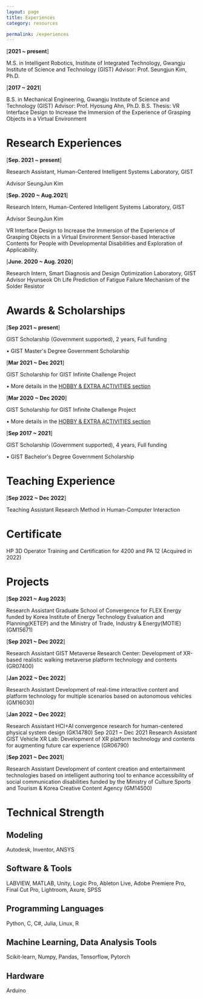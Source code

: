 ```yaml
---
layout: page
title: Experiences
category: resources

permalink: /experiences
---
```



[**2021 ~ present**]

M.S. in Intelligent Robotics, Institute of Integrated Technology, Gwangju Institute of Science and Technology (GIST)
Advisor: Prof. Seungjun Kim, Ph.D.


[**2017 ~ 2021**]       

B.S. in Mechanical Engineering, Gwangju Institute of Science and Technology (GIST)
Advisor: Prof. Hyosung Ahn, Ph.D.
B.S. Thesis: VR Interface Design to Increase the Immersion of the Experience of Grasping Objects in a Virtual Environment



# Research Experiences

[**Sep. 2021 ~ present**]           

Research Assistant, Human-Centered Intelligent Systems Laboratory, GIST

Advisor SeungJun Kim


[**Sep. 2020 ~ Aug.2021**]        

Research Intern, Human-Centered Intelligent Systems Laboratory, GIST

Advisor SeungJun Kim

VR Interface Design to Increase the Immersion of the Experience of Grasping Objects in a Virtual Environment
Sensor-based Interactive Contents for People with Developmental Disabilities and Exploration of Applicability.


[**June. 2020 ~ Aug. 2020**]     

Research Intern, Smart Diagnosis and Design Optimization Laboratory, GIST
Advisor Hyunseok Oh
Life Prediction of Fatigue Failure Mechanism of the Solder Resistor 


# Awards & Scholarships

[**Sep 2021 ~ present**]      

GIST Scholarship (Government supported), 2 years, Full funding

• GIST Master's Degree Government Scholarship


[**Mar 2021 ~ Dec 2021**]     

GIST Scholarship for GIST Infinite Challenge Project

• More details in the [HOBBY & EXTRA ACTIVITIES section](https://dailyminiii.github.io/hobby)


[**Mar 2020 ~ Dec 2020**]     

GIST Scholarship for GIST Infinite Challenge Project

• More details in the [HOBBY & EXTRA ACTIVITIES section](https://dailyminiii.github.io/hobby)


[**Sep 2017 ~ 2021**]              

GIST Scholarship (Government supported), 4 years, Full funding

• GIST Bachelor's Degree Government Scholarship


# Teaching Experience

[**Sep  2022 ~ Dec 2022**]    

Teaching Assistant
Research Method in Human-Computer Interaction



# Certificate

HP 3D Operator Training and Certification for 4200 and PA 12 (Acquired in 2022)



# Projects

[**Sep  2021 ~ Aug 2023**]    

Research Assistant
Graduate School of Convergence for FLEX Energy funded by Korea Institute
of Energy Technology Evaluation and Planning(KETEP) and the Ministry of
Trade, Industry & Energy(MOTIE) (GM15671)


[**Sep  2021 ~ Dec 2022**]    

Research Assistant
GIST Metaverse Research Center: Development of XR-based realistic walking metaverse platform technology and contents (GR07400)


[**Jan  2022 ~ Dec 2022**]    

Research Assistant
Development of real-time interactive content and platform technology for multiple scenarios based on autonomous vehicles (GM16030)


[**Jan  2022 ~ Dec 2022**]    

Research Assistant
HCI+AI convergence research for human-centered physical system design (GK14780)
Sep  2021 ~ Dec 2021    Research Assistant
GIST Vehicle XR Lab: Development of XR platform technology and contents for augmenting future car experience (GR06790)


[**Sep  2021 ~ Dec 2021**]     

Research Assistant
Development of content creation and entertainment technologies based on intelligent   authoring tool to enhance accessibility of social communication disabilities funded by the Ministry of Culture Sports and Tourism & Korea Creative Content Agency (GM14500)



# Technical Strength

## Modeling
Autodesk, Inventor,
ANSYS

## Software & Tools
LABVIEW,
MATLAB,
Unity,
Logic Pro,
Ableton Live,
Adobe Premiere Pro,
Final Cut Pro,
Lightroom,
Axure,
SPSS

## Programming Languages 
Python,
C, C#, Julia,
Linux,
R

## Machine Learning, Data Analysis Tools
Scikit-learn, Numpy, Pandas,
Tensorflow,
Pytorch

## Hardware
Arduino

